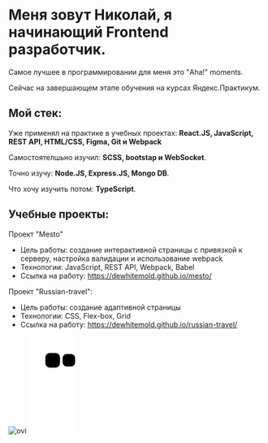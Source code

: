 # Меня зовут Николай, я начинающий Frontend разработчик. 

Самое лучшее в программировании для меня это "Aha!" moments.

Сейчас на завершающем этапе обучения на курсах Яндекс.Практикум.

## Мой стек:

Уже применял на практике в учебных проектах: 
**React.JS, JavaScript, REST API, HTML/CSS, Figma, Git и Webpack** 

Самостоятелшьно изучил: 
**SCSS, bootstap и WebSocket**.

Точно изучу:
**Node.JS, Express.JS, Mongo DB**.

Что хочу изучить потом:
**TypeScript**.

## Учебные проекты: 

Проект "Mesto"
- Цель работы: создание интерактивной страницы с привязкой к серверу, настройка валидации и использование webpack
- Технологии: JavaScript, REST API, Webpack, Babel
- Ссылка на работу: https://dewhitemold.github.io/mesto/

Проект "Russian-travel":
- Цель работы: создание адаптивной страницы
- Технологии: CSS, Flex-box, Grid
- Ссылка на работу: https://dewhitemold.github.io/russian-travel/

<img src="https://github-readme-stats.vercel.app/api/top-langs?username=madushadhanushka&show_icons=true&locale=en&layout=compact&theme=chartreuse-dark" alt="ovi" />
<img src="https://github.com/madushadhanushka/github-readme/blob/output/github-contribution-snake.svg" alt="snake">
